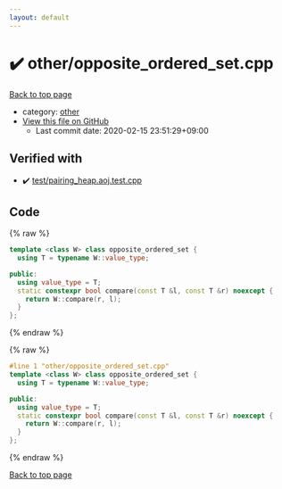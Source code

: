 ```yaml
---
layout: default
---
```


<!-- mathjax config similar to math.stackexchange -->
<script type="text/javascript" async
  src="https://cdnjs.cloudflare.com/ajax/libs/mathjax/2.7.5/MathJax.js?config=TeX-MML-AM_CHTML">
</script>
<script type="text/x-mathjax-config">
  MathJax.Hub.Config({
    TeX: { equationNumbers: { autoNumber: "AMS" }},
    tex2jax: {
      inlineMath: [ ['$','$'] ],
      processEscapes: true
    },
    "HTML-CSS": { matchFontHeight: false },
    displayAlign: "left",
    displayIndent: "2em"
  });
</script>

<script type="text/javascript" src="https://cdnjs.cloudflare.com/ajax/libs/jquery/3.4.1/jquery.min.js"></script>
<script src="https://cdn.jsdelivr.net/npm/jquery-balloon-js@1.1.2/jquery.balloon.min.js" integrity="sha256-ZEYs9VrgAeNuPvs15E39OsyOJaIkXEEt10fzxJ20+2I=" crossorigin="anonymous"></script>
<script type="text/javascript" src="../../assets/js/copy-button.js"></script>
<link rel="stylesheet" href="../../assets/css/copy-button.css" />


# :heavy_check_mark: other/opposite_ordered_set.cpp

<a href="../../index.html">Back to top page</a>

* category: <a href="../../index.html#795f3202b17cb6bc3d4b771d8c6c9eaf">other</a>
* <a href="{{ site.github.repository_url }}/blob/master/other/opposite_ordered_set.cpp">View this file on GitHub</a>
    - Last commit date: 2020-02-15 23:51:29+09:00




## Verified with

* :heavy_check_mark: <a href="../../verify/test/pairing_heap.aoj.test.cpp.html">test/pairing_heap.aoj.test.cpp</a>


## Code

<a id="unbundled"></a>
{% raw %}
```cpp
template <class W> class opposite_ordered_set {
  using T = typename W::value_type;

public:
  using value_type = T;
  static constexpr bool compare(const T &l, const T &r) noexcept {
    return W::compare(r, l);
  }
};
```
{% endraw %}

<a id="bundled"></a>
{% raw %}
```cpp
#line 1 "other/opposite_ordered_set.cpp"
template <class W> class opposite_ordered_set {
  using T = typename W::value_type;

public:
  using value_type = T;
  static constexpr bool compare(const T &l, const T &r) noexcept {
    return W::compare(r, l);
  }
};

```
{% endraw %}

<a href="../../index.html">Back to top page</a>

